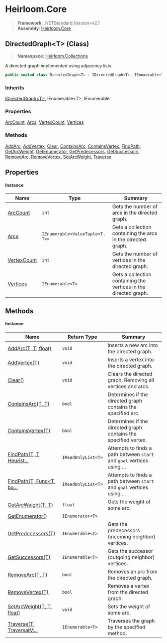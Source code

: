 # Heirloom.Core

> **Framework**: .NETStandard,Version=v2.1  
> **Assembly**: [Heirloom.Core][0]

## DirectedGraph\<T> (Class)

> **Namespace**: [Heirloom.Collections][0]

A directed graph implemented using adjacency lists.

```cs
public sealed class DirectedGraph<T> : IDirectedGraph<T>, IEnumerable<T>, IEnumerable
```

### Inherits

[IDirectedGraph\<T>][1], IEnumerable\<T>, IEnumerable

### Properties

[ArcCount][2], [Arcs][3], [VertexCount][4], [Vertices][5]

### Methods

[AddArc][6], [AddVertex][7], [Clear][8], [ContainsArc][9], [ContainsVertex][10], [FindPath][11], [GetArcWeight][12], [GetEnumerator][13], [GetPredecessors][14], [GetSuccessors][15], [RemoveArc][16], [RemoveVertex][17], [SetArcWeight][18], [Traverse][19]

## Properties

#### Instance

| Name             | Type                            | Summary                                                          |
|------------------|---------------------------------|------------------------------------------------------------------|
| [ArcCount][2]    | `int`                           | Gets the number of arcs in the directed graph.                   |
| [Arcs][3]        | `IEnumerable<ValueTuple<T, T>>` | Gets a collection containing the arcs in the directed graph.     |
| [VertexCount][4] | `int`                           | Gets the number of vertices in the directed graph.               |
| [Vertices][5]    | `IEnumerable<T>`                | Gets a collection containing the vertices in the directed graph. |

## Methods

#### Instance

| Name                            | Return Type        | Summary                                                                |
|---------------------------------|--------------------|------------------------------------------------------------------------|
| [AddArc(T, T, float)][6]        | `void`             | Inserts a new arc into the directed graph.                             |
| [AddVertex(T)][7]               | `void`             | Inserts a vertex into the directed graph.                              |
| [Clear()][8]                    | `void`             | Clears the directed graph. Removing all vertices and arcs.             |
| [ContainsArc(T, T)][9]          | `bool`             | Determines if the directed graph contains the specified arc.           |
| [ContainsVertex(T)][10]         | `bool`             | Determines if the directed graph contains the specified vertex.        |
| [FindPath(T, T, Heurist...][11] | `IReadOnlyList<T>` | Attempts to finds a path between `start` and `goal` vertices using ... |
| [FindPath(T, Func<T, bo...][11] | `IReadOnlyList<T>` | Attempts to finds a path between `start` and `goal` vertices using ... |
| [GetArcWeight(T, T)][12]        | `float`            | Gets the weight of some arc.                                           |
| [GetEnumerator()][13]           | `IEnumerator<T>`   |                                                                        |
| [GetPredecessors(T)][14]        | `IEnumerable<T>`   | Gets the predecessors (incoming neighbor) vertices.                    |
| [GetSuccessors(T)][15]          | `IEnumerable<T>`   | Gets the successor (outgoing neighbor) vertices.                       |
| [RemoveArc(T, T)][16]           | `bool`             | Removes an arc from the directed graph.                                |
| [RemoveVertex(T)][17]           | `bool`             | Removes a vertex from the directed graph.                              |
| [SetArcWeight(T, T, float)][18] | `void`             | Sets the weight of some arc.                                           |
| [Traverse(T, TraversalM...][19] | `IEnumerable<T>`   | Traverses the graph by the specified method.                           |

[0]: ../../Heirloom.Core.md
[1]: IDirectedGraph[T].md
[2]: DirectedGraph[T]/ArcCount.md
[3]: DirectedGraph[T]/Arcs.md
[4]: DirectedGraph[T]/VertexCount.md
[5]: DirectedGraph[T]/Vertices.md
[6]: DirectedGraph[T]/AddArc.md
[7]: DirectedGraph[T]/AddVertex.md
[8]: DirectedGraph[T]/Clear.md
[9]: DirectedGraph[T]/ContainsArc.md
[10]: DirectedGraph[T]/ContainsVertex.md
[11]: DirectedGraph[T]/FindPath.md
[12]: DirectedGraph[T]/GetArcWeight.md
[13]: DirectedGraph[T]/GetEnumerator.md
[14]: DirectedGraph[T]/GetPredecessors.md
[15]: DirectedGraph[T]/GetSuccessors.md
[16]: DirectedGraph[T]/RemoveArc.md
[17]: DirectedGraph[T]/RemoveVertex.md
[18]: DirectedGraph[T]/SetArcWeight.md
[19]: DirectedGraph[T]/Traverse.md
